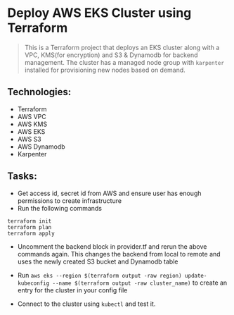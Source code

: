# Deploy AWS EKS Cluster using Terraform

>This is a Terraform project that deploys an EKS cluster along with a VPC, KMS(for encryption) and S3 & Dynamodb for backend management. The cluster has a managed node group with `karpenter` installed for provisioning new nodes based on demand.

## Technologies:
- Terraform
- AWS VPC
- AWS KMS
- AWS EKS
- AWS S3
- AWS Dynamodb
- Karpenter


## Tasks:

- Get access id, secret id from AWS and ensure user has enough permissions to create infrastructure
- Run the following commands
```
terraform init
terraform plan
terraform apply
```
- Uncomment the backend block in provider.tf and rerun the above commands again. This changes the backend from local to remote and uses the newly created S3 bucket and Dynamodb table



- Run `aws eks --region $(terraform output -raw region) update-kubeconfig --name $(terraform output -raw cluster_name)` to create an entry for the cluster in your config file
- Connect to the cluster using `kubectl` and test it.
